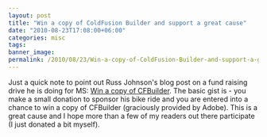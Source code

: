```yaml
---
layout: post
title: "Win a copy of ColdFusion Builder and support a great cause"
date: "2010-08-23T17:08:00+06:00"
categories: misc 
tags: 
banner_image: 
permalink: /2010/08/23/Win-a-copy-of-ColdFusion-Builder-and-support-a-great-cause
---
```


Just a quick note to point out Russ Johnson's blog post on a fund raising drive he is doing for MS: <a href="http://angry-fly.com/post.cfm/win-a-copy-of-cfbuilder">Win a copy of CFBuilder</a>. The basic gist is - you make a small donation to sponsor his bike ride and you are entered into a chance to win a copy of CFBuilder (graciously provided by Adobe). This is a great cause and I hope more than a few of my readers out there participate (I just donated a bit myself).